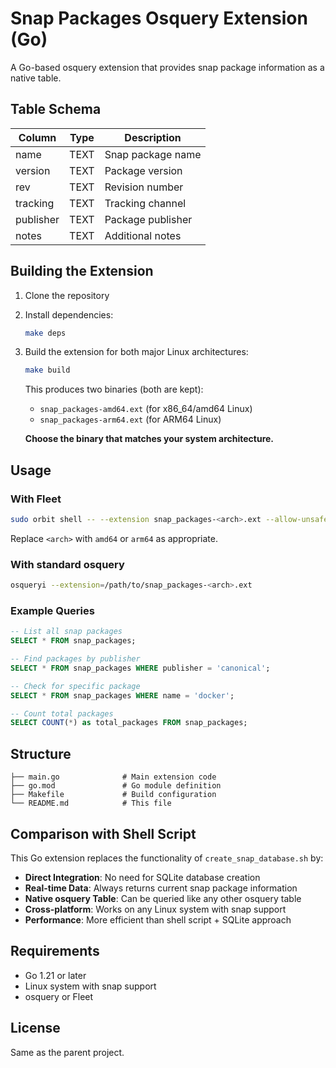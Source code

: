 # Snap Packages Osquery Extension (Go)

A Go-based osquery extension that provides snap package information as a native table.

## Table Schema

| Column     | Type   | Description                    |
|------------|--------|--------------------------------|
| name       | TEXT   | Snap package name              |
| version    | TEXT   | Package version                |
| rev        | TEXT   | Revision number                |
| tracking   | TEXT   | Tracking channel               |
| publisher  | TEXT   | Package publisher              |
| notes      | TEXT   | Additional notes               |

## Building the Extension

1. Clone the repository
2. Install dependencies:
   ```bash
   make deps
   ```
3. Build the extension for both major Linux architectures:
   ```bash
   make build
   ```
   This produces two binaries (both are kept):
   - `snap_packages-amd64.ext` (for x86_64/amd64 Linux)
   - `snap_packages-arm64.ext` (for ARM64 Linux)

   **Choose the binary that matches your system architecture.**

## Usage

### With Fleet
```bash
sudo orbit shell -- --extension snap_packages-<arch>.ext --allow-unsafe
```
Replace `<arch>` with `amd64` or `arm64` as appropriate.

### With standard osquery
```bash
osqueryi --extension=/path/to/snap_packages-<arch>.ext
```

### Example Queries

```sql
-- List all snap packages
SELECT * FROM snap_packages;

-- Find packages by publisher
SELECT * FROM snap_packages WHERE publisher = 'canonical';

-- Check for specific package
SELECT * FROM snap_packages WHERE name = 'docker';

-- Count total packages
SELECT COUNT(*) as total_packages FROM snap_packages;
```

## Structure

```
├── main.go              # Main extension code
├── go.mod               # Go module definition
├── Makefile             # Build configuration
└── README.md            # This file
```

## Comparison with Shell Script

This Go extension replaces the functionality of `create_snap_database.sh` by:

- **Direct Integration**: No need for SQLite database creation
- **Real-time Data**: Always returns current snap package information
- **Native osquery Table**: Can be queried like any other osquery table
- **Cross-platform**: Works on any Linux system with snap support
- **Performance**: More efficient than shell script + SQLite approach

## Requirements

- Go 1.21 or later
- Linux system with snap support
- osquery or Fleet

## License

Same as the parent project. 